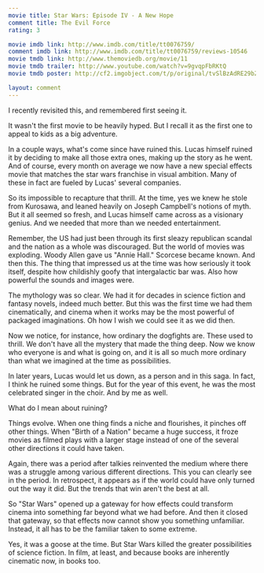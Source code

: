 ```yaml
---
movie title: Star Wars: Episode IV - A New Hope
comment title: The Evil Force
rating: 3

movie imdb link: http://www.imdb.com/title/tt0076759/
comment imdb link: http://www.imdb.com/title/tt0076759/reviews-10546
movie tmdb link: http://www.themoviedb.org/movie/11
movie tmdb trailer: http://www.youtube.com/watch?v=9gvqpFbRKtQ
movie tmdb poster: http://cf2.imgobject.com/t/p/original/tvSlBzAdRE29bZe5yYWrJ2ds137.jpg

layout: comment
---
```


I recently revisited this, and remembered first seeing it. 

It wasn't the first movie to be heavily hyped. But I recall it as the first one to appeal to kids as a big adventure.

In a couple ways, what's come since have ruined this. Lucas himself ruined it by deciding to make all those extra ones, making up the story as he went. And of course, every month on average we now have a new special effects movie that matches the star wars franchise in visual ambition. Many of these in fact are fueled by Lucas' several companies.

So its impossible to recapture that thrill. At the time, yes we knew he stole from Kurosawa, and leaned heavily on Joseph Campbell's notions of myth. But it all seemed so fresh, and Lucas himself came across as a visionary genius. And we needed that more than we needed entertainment.

Remember, the US had just been through its first sleazy republican scandal and the nation as a whole was discouraged. But the world of movies was exploding. Woody Allen gave us "Annie Hall." Scorcese became known. And then this. The thing that impressed us at the time was how seriously it took itself, despite how childishly goofy that intergalactic bar was. Also how powerful the sounds and images were.

The mythology was so clear. We had it for decades in science fiction and fantasy novels, indeed much better. But this was the first time we had them cinematically, and cinema when it works may be the most powerful of packaged imaginations. Oh how I wish we could see it as we did then.

Now we notice, for instance, how ordinary the dogfights are. These used to thrill. We don't have all the mystery that made the thing deep. Now we know who everyone is and what is going on, and it is all so much more ordinary than what we imagined at the time as possibilities.

In later years, Lucas would let us down, as a person and in this saga. In fact, I think he ruined some things. But for the year of this event, he was the most celebrated singer in the choir. And by me as well.

What do I mean about ruining? 

Things evolve. When one thing finds a niche and flourishes, it pinches off other things. When "Birth of a Nation" became a huge success, it froze movies as filmed plays with a larger stage instead of one of the several other directions it could have taken. 

Again, there was a period after talkies reinvented the medium where there was a struggle among various different directions. This you can clearly see in the period. In retrospect, it appears as if the world could have only turned out the way it did. But the trends that win aren't the best at all.

So "Star Wars" opened up a gateway for how effects could transform cinema into something far beyond what we had before. And then it closed that gateway, so that effects now cannot show you something unfamiliar. Instead, it all has to be the familiar taken to some extreme.

Yes, it was a goose at the time. But Star Wars killed the greater possibilities of science fiction. In film, at least, and because books are inherently cinematic now, in books too.
